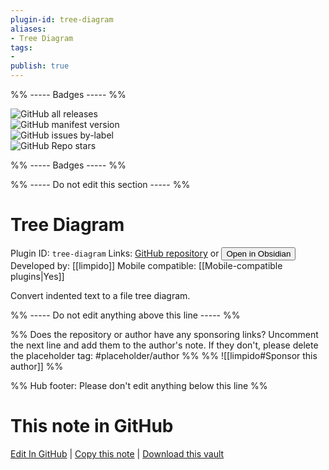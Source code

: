 ```yaml
---
plugin-id: tree-diagram
aliases:
- Tree Diagram
tags: 
- 
publish: true
---
```


%% ----- Badges ----- %%

![GitHub all releases](https://img.shields.io/github/downloads/limpido/obsidian-tree-diagram/total?color=573E7A&logo=github&style=for-the-badge)   
![GitHub manifest version](https://img.shields.io/github/manifest-json/v/limpido/obsidian-tree-diagram?color=573E7A&logo=github&style=for-the-badge)   
![GitHub issues by-label](https://img.shields.io/github/issues/limpido/obsidian-tree-diagram/help%20wanted?color=573E7A&logo=github&style=for-the-badge)   
![GitHub Repo stars](https://img.shields.io/github/stars/limpido/obsidian-tree-diagram?color=573E7A&logo=github&style=for-the-badge)

%% ----- Badges ----- %%

%% ----- Do not edit this section ----- %%

# Tree Diagram

Plugin ID: `tree-diagram`
Links: [GitHub repository](https://github.com/limpido/obsidian-tree-diagram) or [<button id=HH>Open in Obsidian</button>](obsidian://show-plugin?id=tree-diagram)
Developed by: [[limpido]]
Mobile compatible: [[Mobile-compatible plugins|Yes]]

Convert indented text to a file tree diagram.

%% ----- Do not edit anything above this line ----- %% 

%% Does the repository or author have any sponsoring links? Uncomment the next line and add them to the author's note. If they don't, please delete the placeholder tag: #placeholder/author %%
%% ![[limpido#Sponsor this author]] %%

%% Hub footer: Please don't edit anything below this line %%

# This note in GitHub

<span class="git-footer">[Edit In GitHub](https://github.dev/obsidian-community/obsidian-hub/blob/main/02%20-%20Community%20Expansions/02.05%20All%20Community%20Expansions/Plugins/tree-diagram.md "git-hub-edit-note") | [Copy this note](https://raw.githubusercontent.com/obsidian-community/obsidian-hub/main/02%20-%20Community%20Expansions/02.05%20All%20Community%20Expansions/Plugins/tree-diagram.md "git-hub-copy-note") | [Download this vault](https://github.com/obsidian-community/obsidian-hub/archive/refs/heads/main.zip "git-hub-download-vault") </span>
